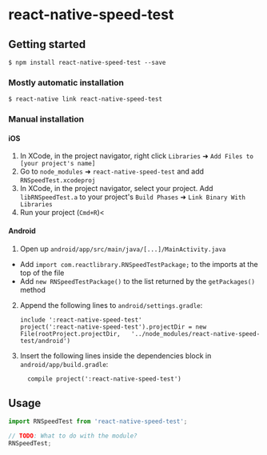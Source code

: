 
# react-native-speed-test

## Getting started

`$ npm install react-native-speed-test --save`

### Mostly automatic installation

`$ react-native link react-native-speed-test`

### Manual installation


#### iOS

1. In XCode, in the project navigator, right click `Libraries` ➜ `Add Files to [your project's name]`
2. Go to `node_modules` ➜ `react-native-speed-test` and add `RNSpeedTest.xcodeproj`
3. In XCode, in the project navigator, select your project. Add `libRNSpeedTest.a` to your project's `Build Phases` ➜ `Link Binary With Libraries`
4. Run your project (`Cmd+R`)<

#### Android

1. Open up `android/app/src/main/java/[...]/MainActivity.java`
  - Add `import com.reactlibrary.RNSpeedTestPackage;` to the imports at the top of the file
  - Add `new RNSpeedTestPackage()` to the list returned by the `getPackages()` method
2. Append the following lines to `android/settings.gradle`:
  	```
  	include ':react-native-speed-test'
  	project(':react-native-speed-test').projectDir = new File(rootProject.projectDir, 	'../node_modules/react-native-speed-test/android')
  	```
3. Insert the following lines inside the dependencies block in `android/app/build.gradle`:
  	```
      compile project(':react-native-speed-test')
  	```

## Usage
```javascript
import RNSpeedTest from 'react-native-speed-test';

// TODO: What to do with the module?
RNSpeedTest;
```
